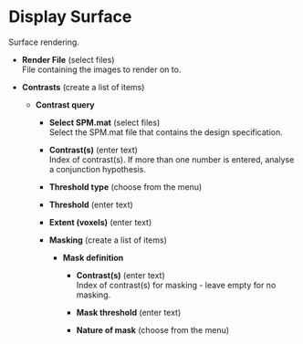 # Display Surface  
Surface rendering.   

* **Render File** (select files)  
File containing the images to render on to.   

* **Contrasts** (create a list of items)  

    * **Contrast query**   

        * **Select SPM.mat** (select files)  
        Select the SPM.mat file that contains the design specification.   

        * **Contrast(s)** (enter text)  
        Index of contrast(s). If more than one number is entered, analyse a conjunction hypothesis.   

        * **Threshold type** (choose from the menu)  

        * **Threshold** (enter text)  

        * **Extent (voxels)** (enter text)  

        * **Masking** (create a list of items)  

            * **Mask definition**   

                * **Contrast(s)** (enter text)  
                Index of contrast(s) for masking - leave empty for no masking.   

                * **Mask threshold** (enter text)  

                * **Nature of mask** (choose from the menu)  
